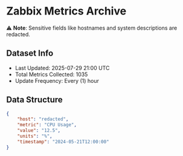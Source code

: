 # Zabbix Metrics Archive

⚠️ **Note**: Sensitive fields like hostnames and system descriptions are redacted.

## Dataset Info
- Last Updated: 2025-07-29 21:00 UTC
- Total Metrics Collected: 1035
- Update Frequency: Every (1) hour

## Data Structure
```json
{
    "host": "redacted",
    "metric": "CPU Usage",
    "value": "12.5",
    "units": "%",
    "timestamp": "2024-05-21T12:00:00"
}
```

